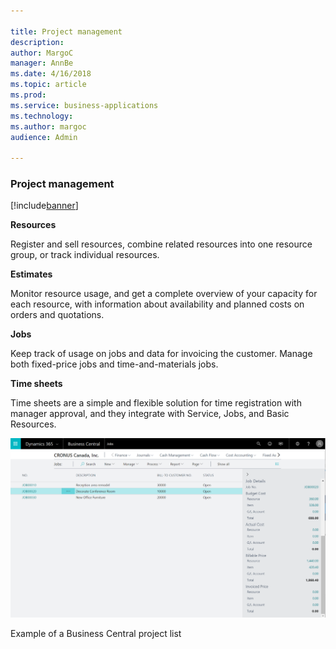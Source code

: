 ```yaml
---

title: Project management
description: 
author: MargoC
manager: AnnBe
ms.date: 4/16/2018
ms.topic: article
ms.prod: 
ms.service: business-applications
ms.technology: 
ms.author: margoc
audience: Admin

---
```

### Project management

[!include[banner](../includes/banner.md)]




**Resources**

Register and sell resources, combine related resources into one resource group,
or track individual resources.

**Estimates**

Monitor resource usage, and get a complete overview of your capacity for each
resource, with information about availability and planned costs on orders and
quotations.

**Jobs**

Keep track of usage on jobs and data for invoicing the customer. Manage both
fixed-price jobs and time-and-materials jobs.

**Time sheets**

Time sheets are a simple and flexible solution for time registration with
manager approval, and they integrate with Service, Jobs, and Basic Resources.

![A screenshot of the Business Central project list](media/project-management-1.png "A screenshot of the Business Central project list")
<!-- SMB_BusinessCentral_Projects_A.png -->


Example of a Business Central project list
